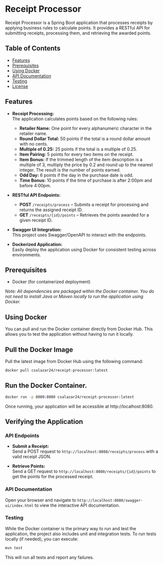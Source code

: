 # Receipt Processor

Receipt Processor is a Spring Boot application that processes receipts by applying business rules to calculate points. It provides a RESTful API for submitting receipts, processing them, and retrieving the awarded points.

## Table of Contents

- [Features](#features)
- [Prerequisites](#prerequisites)
- [Using Docker](#using-docker)
- [API Documentation](#api-documentation)
- [Testing](#testing)
- [License](#license)

## Features

- **Receipt Processing:**  
  The application calculates points based on the following rules:
  - **Retailer Name:** One point for every alphanumeric character in the retailer name.
  - **Round Dollar Total:** 50 points if the total is a round dollar amount with no cents.
  - **Multiple of 0.25:** 25 points if the total is a multiple of 0.25.
  - **Item Pairing:** 5 points for every two items on the receipt.
  - **Item Bonus:** If the trimmed length of the item description is a multiple of 3, multiply the price by 0.2 and round up to the nearest integer. The result is the number of points earned.
  - **Odd Day:** 6 points if the day in the purchase date is odd.
  - **Time Bonus:** 10 points if the time of purchase is after 2:00pm and before 4:00pm.

- **RESTful API Endpoints:**
  - **POST** `/receipts/process` – Submits a receipt for processing and returns the assigned receipt ID.
  - **GET** `/receipts/{id}/points` – Retrieves the points awarded for a given receipt ID.

- **Swagger UI Integration:**  
  This project uses Swagger/OpenAPI to interact with the endpoints.

- **Dockerized Application:**  
  Easily deploy the application using Docker for consistent testing across environments.

## Prerequisites

- Docker (for containerized deployment)

*Note: All dependencies are packaged within the Docker container. You do not need to install Java or Maven locally to run the application using Docker.*

## Using Docker

You can pull and run the Docker container directly from Docker Hub. This allows you to test the application without having to run it locally.

## Pull the Docker Image

Pull the latest image from Docker Hub using the following command:

```bash
docker pull csalazar24/receipt-processor:latest
```

## Run the Docker Container.

```bash
docker run -p 8080:8080 csalazar24/receipt-processor:latest
```

Once running, your application will be accessible at http://localhost:8080.

## Verifying the Application

### API Endpoints

- **Submit a Receipt:**  
  Send a POST request to `http://localhost:8080/receipts/process` with a valid receipt JSON.

- **Retrieve Points:**  
  Send a GET request to `http://localhost:8080/receipts/{id}/points` to get the points for the processed receipt.

### API Documentation

Open your browser and navigate to `http://localhost:8080/swagger-ui/index.html` to view the interactive API documentation.

### Testing

While the Docker container is the primary way to run and test the application, the project also includes unit and integration tests. To run tests locally (if needed), you can execute:

```bash
mvn test
```

This will run all tests and report any failures.


